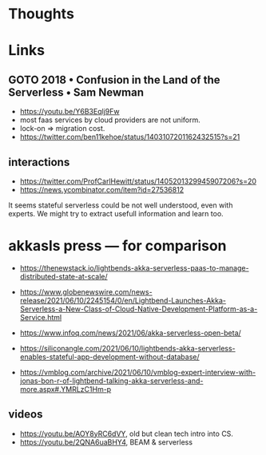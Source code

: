 # Thoughts

# Links

## GOTO 2018 • Confusion in the Land of the Serverless • Sam Newman

- https://youtu.be/Y6B3Eqlj9Fw
- most faas services by cloud providers are not uniform.
- lock-on => migration cost.
- https://twitter.com/ben11kehoe/status/1403107201162432515?s=21

## interactions
- https://twitter.com/ProfCarlHewitt/status/1405201329945907206?s=20
- https://news.ycombinator.com/item?id=27536812

It seems stateful serverless could be not well understood, even with experts. We might try to extract usefull information and learn too.

# akkasls press — for comparison
- https://thenewstack.io/lightbends-akka-serverless-paas-to-manage-distributed-state-at-scale/
- https://www.globenewswire.com/news-release/2021/06/10/2245154/0/en/Lightbend-Launches-Akka-Serverless-a-New-Class-of-Cloud-Native-Development-Platform-as-a-Service.html
- https://www.infoq.com/news/2021/06/akka-serverless-open-beta/
- https://siliconangle.com/2021/06/10/lightbends-akka-serverless-enables-stateful-app-development-without-database/

- https://vmblog.com/archive/2021/06/10/vmblog-expert-interview-with-jonas-bon-r-of-lightbend-talking-akka-serverless-and-more.aspx#.YMRLzC1Hm-p

## videos
- https://youtu.be/AOY8yRC6dVY, old but clean tech intro into CS.
- https://youtu.be/2QNA6uaBHY4, BEAM & serverless
